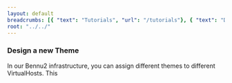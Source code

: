 ```yaml
---
layout: default
breadcrumbs: [{ "text": "Tutorials", "url": "/tutorials"}, { "text": "Design a new Theme", "url": "/tutorials/design-a-new-theme" }]
root: "../../"
---
```


### Design a new Theme

In our Bennu2 infrastructure, you can assign different themes to different VirtualHosts.
This 